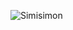![Simisimon](https://github-readme-stats.vercel.app/api?username=simisimon&show_icons=true&theme=dark)
